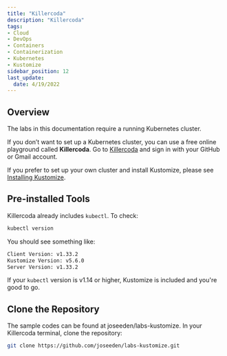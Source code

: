 ```yaml
---
title: "Killercoda"
description: "Killercoda"
tags: 
- Cloud
- DevOps
- Containers
- Containerization
- Kubernetes
- Kustomize
sidebar_position: 12
last_update:
  date: 4/19/2022
---
```



## Overview

The labs in this documentation require a running Kubernetes cluster.

If you don’t want to set up a Kubernetes cluster, you can use a free online playground called **Killercoda**. Go to [Killercoda](https://killercoda.com/playgrounds/scenario/kubernetes) and sign in with your GitHub or Gmail account.

If you prefer to set up your own cluster and install Kustomize, please see [Installing Kustomize](/docs/015-Kubernetes-Tools/039-Kustomize/013-Install-Kustomize.md).



## Pre-installed Tools

Killercoda already includes `kubectl`. To check:

```bash
kubectl version
```

You should see something like:

```bash
Client Version: v1.33.2
Kustomize Version: v5.6.0
Server Version: v1.33.2
```

If your `kubectl` version is v1.14 or higher, Kustomize is included and you're good to go.


## Clone the Repository

The sample codes can be found at joseeden/labs-kustomize. In your Killercoda terminal, clone the repository: 

```bash
git clone https://github.com/joseeden/labs-kustomize.git 
```